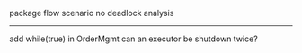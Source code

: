 package flow scenario
no deadlock analysis

---
add while(true) in OrderMgmt
can an executor be shutdown twice?
